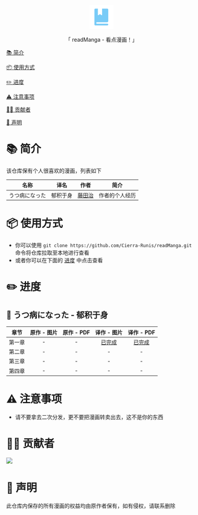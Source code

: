 <div align="center">
  <img id="readManga" width="64" alt="readManga" src="repository_icon/icon.png">
  <p>「 readManga - 看点漫画！」</p>
</div>

[📚 简介](#📚-简介)

[📦 使用方式](#📦️-使用方式)

[✏️️ 进度](#✏️-进度)

[⚠️️ 注意事项](#⚠️️-注意事项)

[🧑‍💻 贡献者](#🧑‍💻-贡献者)

[📣️ 声明](#📣️-声明)

# 📚 简介

该仓库保有个人很喜欢的漫画，列表如下

|      名称      |   译名   |                 作者                  |      简介      |
| :------------: | :------: | :-----------------------------------: | :------------: |
| うつ病になった | 郁积于身 | [藤田治](https://twitter.com/fjt_036) | 作者的个人经历 |

# 📦 使用方式

- 你可以使用 `git clone https://github.com/Cierra-Runis/readManga.git` 命令将仓库拉取至本地进行查看
- 或者你可以在下面的 [进度](#✏️-进度) 中点击查看

# ✏️ 进度

## 🧊 うつ病になった - 郁积于身

|  章节  | 原作 - 图片 | 原作 - PDF |                       译作 - 图片                        |                          译作 - PDF                          |
| :----: | :---------: | :--------: | :------------------------------------------------------: | :----------------------------------------------------------: |
| 第一章 |      -      |     -      | [已完成](うつ病になった%20-%20郁积于身/第一章/译作/图片) | [已完成](うつ病になった%20-%20郁积于身/第一章/译作/第一章.pdf) |
| 第二章 |      -      |     -      |                            -                             |                              -                               |
| 第三章 |      -      |     -      |                            -                             |                              -                               |
| 第四章 |      -      |     -      |                            -                             |                              -                               |

# ⚠️️ 注意事项

- 请不要拿去二次分发，更不要把漫画转卖出去，这不是你的东西

# 🧑‍💻 贡献者

<a href="https://github.com/Cierra-Runis/readManga/graphs/contributors">
  <img src="https://contrib.rocks/image?repo=Cierra-Runis/readManga" />
</a>

# 📣️ 声明

此仓库内保存的所有漫画的权益均由原作者保有，如有侵权，请联系删除
